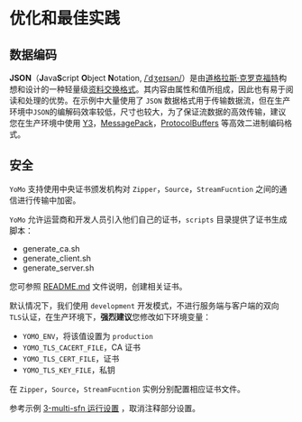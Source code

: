 # 优化和最佳实践

## 数据编码

**JSON**（**J**ava**S**cript **O**bject **N**otation, [/ˈdʒeɪsən/](https://zh.wikipedia.org/wiki/Help:英語國際音標)）是由[道格拉斯·克罗克福特](https://zh.wikipedia.org/wiki/道格拉斯·克羅克福特)构想和设计的一种轻量级[资料交换格式](https://zh.wikipedia.org/wiki/数据交换)。其内容由属性和值所组成，因此也有易于阅读和处理的优势。在示例中大量使用了 `JSON` 数据格式用于传输数据流，但在生产环境中`JSON`的编解码效率较低，尺寸也较大，为了保证流数据的高效传输，建议您在生产环境中使用 [Y3](https://github.com/yomorun/y3)，[MessagePack](https://msgpack.org/)，[ProtocolBuffers](https://developers.google.com/protocol-buffers/) 等高效二进制编码格式。

## 安全

`YoMo` 支持使用中央证书颁发机构对 `Zipper`，`Source`，`StreamFucntion` 之间的通信进行传输中加密。

`YoMo` 允许运营商和开发人员引入他们自己的证书，`scripts` 目录提供了证书生成脚本：

- generate_ca.sh
- generate_client.sh
- generate_server.sh

您可参照 [README.md](https://github.com/yomorun/yomo/blob/master/scripts/README.md) 文件说明，创建相关证书。

默认情况下，我们使用 `development` 开发模式，不进行服务端与客户端的双向 `TLS`认证，在生产环境下，**强烈建议**您修改如下环境变量：

- `YOMO_ENV`，将该值设置为 `production`
- `YOMO_TLS_CACERT_FILE`，CA 证书
- `YOMO_TLS_CERT_FILE`，证书
- `YOMO_TLS_KEY_FILE`，私钥

在 `Zipper`，`Source`，`StreamFucntion` 实例分别配置相应证书文件。

参考示例 [3-multi-sfn 运行设置](https://github.com/yomorun/yomo/blob/master/example/3-multi-sfn/Taskfile.yml) ，取消注释部分设置。


